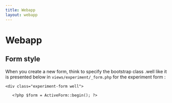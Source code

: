```yaml
---
title: Webapp
layout: webapp
---
```

# Webapp

## Form style

When you create a new form, think to specify the bootstrap class .well like it is presented below in `views/experiment/_form.php`  for the experiment form :

```
<div class="experiment-form well">

   <?php $form = ActiveForm::begin(); ?>
```
